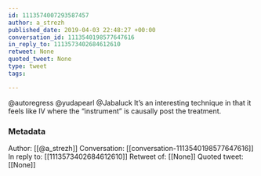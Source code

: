 ```yaml
---
id: 1113574007293587457
author: a_strezh
published_date: 2019-04-03 22:48:27 +00:00
conversation_id: 1113540198577647616
in_reply_to: 1113573402684612610
retweet: None
quoted_tweet: None
type: tweet
tags:

---
```


@autoregress @yudapearl @Jabaluck It’s an interesting technique in that it feels like IV where the “instrument” is causally post the treatment.

### Metadata

Author: [[@a_strezh]]
Conversation: [[conversation-1113540198577647616]]
In reply to: [[1113573402684612610]]
Retweet of: [[None]]
Quoted tweet: [[None]]
